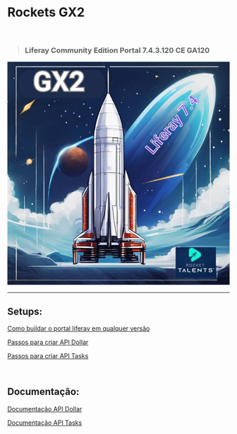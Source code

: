 # Rockets GX2 

<br>

>### Liferay Community Edition Portal 7.4.3.120 CE GA120

<img src="/Conteudo_rockets/Desafio2/arq/Img/1.jpg" alt="" width="600">



<br>

---

## Setups:

[Como buildar o portal liferay em qualquer versão](/Conteudo_rockets/Desafio2/arq/Markdown/Como%20buildar%20o%20portal%20Liferay%20em%20qualquer%20versao.md) <br>

[Passos para criar API Dollar](/Conteudo_rockets/Desafio2/arq/Markdown/Passos%20para%20criar%20API%20Dollar.md) <br>

[Passos para criar API Tasks](/Conteudo_rockets/Desafio2/arq/Markdown/Passos%20para%20criar%20API%20Tasks.md) <br>

<br>

## Documentação:


[Documentação API Dollar](/Conteudo_rockets/Desafio2/arq/Markdown/Documentação%20API%20Dollar.md) <br>

[Documentação API Tasks](/Conteudo_rockets/Desafio2/arq/Markdown/Documentação%20API%20Tasks.md) <br>

